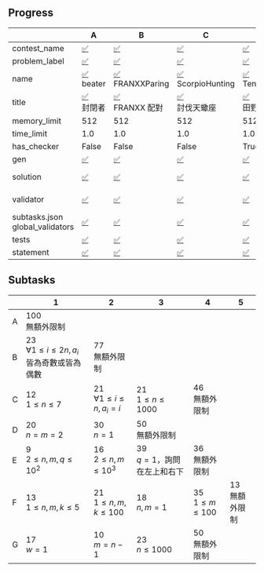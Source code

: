 
## Progress
<!-- progress start -->
| | A | B | C | D | E | F | G |
| --- | --- | --- | --- | --- | --- | --- | --- |
| contest_name |  [:white_check_mark:](pA/problem.json) | [:white_check_mark:](pB/problem.json) | [:white_check_mark:](pC/problem.json) | [:white_check_mark:](pD/problem.json) | [:x:](pE/problem.json) | [:x:](pF/problem.json) | [:white_check_mark:](pG/problem.json) |
| problem_label |  [:white_check_mark:](pA/problem.json) | [:white_check_mark:](pB/problem.json) | [:white_check_mark:](pC/problem.json) | [:white_check_mark:](pD/problem.json) | [:x:](pE/problem.json) | [:x:](pF/problem.json) | [:white_check_mark:](pG/problem.json) |
| name |  [:white_check_mark:](pA/problem.json)<br>beater | [:white_check_mark:](pB/problem.json)<br>FRANXXParing | [:white_check_mark:](pC/problem.json)<br>ScorpioHunting | [:white_check_mark:](pD/problem.json)<br>TentsAndTrees | [:x:](pE/problem.json) | [:x:](pF/problem.json) | [:white_check_mark:](pG/problem.json)<br>LycoReco |
| title |  [:white_check_mark:](pA/problem.json)<br>封閉者 | [:white_check_mark:](pB/problem.json)<br>FRANXX 配對 | [:white_check_mark:](pC/problem.json)<br>討伐天蠍座 | [:white_check_mark:](pD/problem.json)<br>田野調查 | [:x:](pE/problem.json) | [:x:](pF/problem.json) | [:white_check_mark:](pG/problem.json)<br>論拖延 |
| memory_limit |  512 | 512 | 512 | 512 | 512 | 512 | 512 |
| time_limit |  1.0 | 1.0 | 1.0 | 1.0 | 3.0 | 1.0 | 2.0 |
| has_checker |  False | False | False | True | False | False | False |
| gen | [:white_check_mark:](pA/gen) | [:white_check_mark:](pB/gen) | [:white_check_mark:](pC/gen) | [:white_check_mark:](pD/gen) | [:white_check_mark:](pE/gen) | [:white_check_mark:](pF/gen) | [:white_check_mark:](pG/gen) |
| solution | [:white_check_mark:](pA/solution) | [:white_check_mark:](pB/solution) | [:white_check_mark:](pC/solution) | [:white_check_mark:](pD/solution) | [:white_check_mark:](pE/solution) | [:x:](pF/solution)<br>[correct.cpp](pF/solution/correct.cpp) | [:white_check_mark:](pG/solution) |
| validator | [:white_check_mark:](pA/validator) | [:white_check_mark:](pB/validator) | [:white_check_mark:](pC/validator) | [:white_check_mark:](pD/validator) | [:white_check_mark:](pE/validator) | [:white_check_mark:](pF/validator) | [:x:](pG/validator)<br>[validator.cpp](pG/validator/validator.cpp) |
| subtasks.json<br>global_validators |  [:white_check_mark:](pA/subtasks.json) | [:white_check_mark:](pB/subtasks.json) | [:white_check_mark:](pC/subtasks.json) | [:white_check_mark:](pD/subtasks.json) | [:white_check_mark:](pE/subtasks.json) | [:white_check_mark:](pF/subtasks.json) | [:warning:](pG/subtasks.json) Not set |
| tests | [:white_check_mark:](pA/tests) | [:white_check_mark:](pB/tests) | [:white_check_mark:](pC/tests) | [:white_check_mark:](pD/tests) | [:white_check_mark:](pE/tests) | [:x:](pF/tests) | [:white_check_mark:](pG/tests) |
| statement | [:white_check_mark:](pA/statement/index.md) | [:white_check_mark:](pB/statement/index.md) | [:white_check_mark:](pC/statement/index.md) | [:white_check_mark:](pD/statement/index.md) | [:x:](pE/statement/index.md) | [:x:](pF/statement/index.md) | [:white_check_mark:](pG/statement/index.md) |
<!-- progress end -->

## Subtasks
<!-- subtasks start -->
| | 1 | 2 | 3 | 4 | 5 |
| --- | --- | --- | --- | --- | --- |
| A | 100<br>無額外限制 |
| B | 23<br>$\forall 1 \leq i \leq 2n, a_i$ 皆為奇數或皆為偶數 | 77<br>無額外限制 |
| C | 12<br>$1 \leq n \leq 7$ | 21<br>$\forall 1 \leq i \leq n, a_i=i$ | 21<br>$1 \leq n \leq 1000$ | 46<br>無額外限制 |
| D | 20<br>$n=m=2$ | 30<br>$n=1$ | 50<br>無額外限制 |
| E | 9<br>$2 \le n,m,q \le 10^2$ | 16<br>$2 \le n,m \le 10^3$ | 39<br>$q=1$，詢問在左上和右下 | 36<br>無額外限制 |
| F | 13<br>$1 \le n,m,k \le 5$ | 21<br>$1 \le n,m,k \le 100$ | 18<br>$n,m = 1$ | 35<br>$1 \le m \le 100$ | 13<br>無額外限制 |
| G | 17<br>$w=1$ | 10<br>$m = n-1$ | 23<br>$n \le 1000$ | 50<br>無額外限制 |
<!-- subtasks end -->
